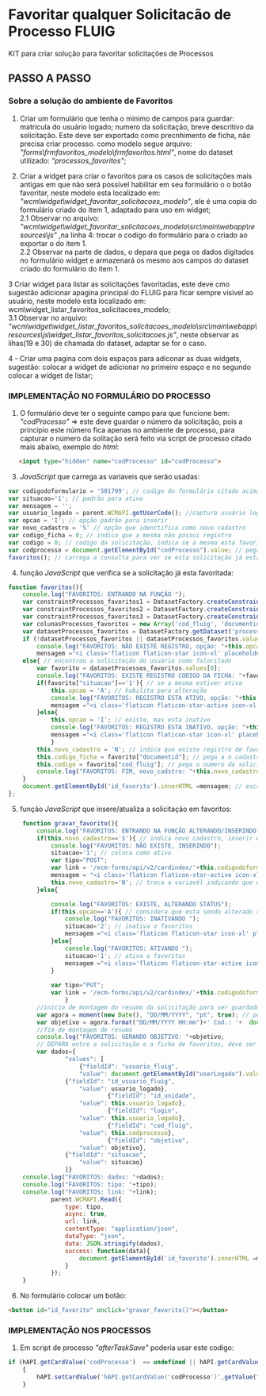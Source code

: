 # Favoritar qualquer Solicitacão de Processo FLUIG

KIT para criar solução para favoritar solicitações de Processos
<br>
## PASSO A PASSO
### Sobre a solução do ambiente de Favoritos
1. Criar um formulário que tenha o minimo de campos para guardar: matricula do usuário logado; numero da solicitação, breve descritivo da solicitação. Este deve ser exportado como precnhimento de ficha, não precisa criar processo.
como modelo segue arquivo: _"forms\frmfavoritos_modelo\frmfavoritos.html"_, nome do dataset utilizado: _"processos_favoritos"_;<br>

2. Criar a widget para criar o favoritos para os casos de solicitações mais antigas em que não será possivel habilitar em seu formulário o o botão favoritar, neste modelo esta localizado em: _"wcm\widget\widget_favoritar_solicitacoes_modelo"_, ele é uma copia do formulário criado do item 1, adaptado para uso em widget;<br>
  2.1 Observar no arquivo: _"wcm\widget\widget_favoritar_solicitacoes_modelo\src\main\webapp\resources\js"_ ,na linha 4: trocar o codigo do formulário para o criado ao exportar o do item 1.<br>
  2.2 Observar na parte de dados, o depara que pega os dados digitados no formulário widget e armazenará os mesmo aos campos do dataset criado do formulário do item 1.<br>

3 Criar widget para listar as solicitações favoritadas, este deve cmo sugestão adicionar  apagina principal do FLUIG para ficar sempre visivel ao usuário, neste modelo esta localizado em: wcm\widget_listar_favoritos_solicitacoes_modelo;<br>
  3.1 Observar no arquivo: _"wcm\widget\widget_listar_favoritos_solicitacoes_modelo\src\main\webapp\resources\js\widget_listar_favoritos_solicitacoes.js"_, neste observar as lihas(19 e 30) de chamada do dataset, adaptar se for o caso.<br>

4 - Criar uma pagina com dois espaços para adiconar as duas widgets, sugestão: colocar a widget de adicionar no primeiro espaço e no segundo colocar a widget de listar;<br>


### IMPLEMENTAÇÃO NO FORMULÁRIO DO PROCESSO
1. O formulário deve ter o seguinte campo para que funcione bem: _"codProcesso"_  => este deve guardar o número da solicitação, pois a principio este número fica apenas no ambiente de processo, para capturar o número da solitação será feito via script de processo citado mais abaixo, exemplo do _html_:
~~~html
   <input type="hidden" name="codProcesso" id="codProcesso">
~~~
3. _JavaScript_ que carrega as variaveis que serão usadas:
 ~~~javascript
var codigodoformulario = '501799'; // codigo do formulário citado acima, o formuçário de favoritos que gera o dataset
var situacao='1'; // padrão para ativo
var mensagem = '';
var usuario_logado = parent.WCMAPI.getUserCode(); //captura usuário logado
var opcao = 'I'; // opção padrão para inserir
var novo_cadastro = 'S' // opção que idenctifica como novo cadastro
var codigo_ficha = 0; // indica que a mesma não possui registro
var codigo = 0; // codigo da solicitação, indica se a mesma esta favoritada
var codprocesso = document.getElementById("codProcesso").value; // pega o número da solcitação já gravado do processo
favoritos(); // carrega a consulta para ver se esta solicitação já esta favoritada
~~~
4. função _JavaScript_ que verifica se a solicitação já esta favoritada:
~~~javascript
function favoritos(){
	console.log("FAVORITOS: ENTRANDO NA FUNÇÃO ");
	var constraintProcessos_favoritos1 = DatasetFactory.createConstraint('id_usuario_fluig', this.usuario_logado, this.usuario_logado, ConstraintType.MUST); // pega o usuário logado para pegar a apenas a lista dele de favoritos
	var constraintProcessos_favoritos2 = DatasetFactory.createConstraint('cod_fluig', codprocesso, codprocesso, ConstraintType.MUST); // leva o codigo da solicitação para saber se a mesma já esta favoritada
	var constraintProcessos_favoritos3 = DatasetFactory.createConstraint('metadata#active', 'true', 'true', ConstraintType.MUST); // PEGA A ultima versão da ficha
	var colunasProcessos_favoritos = new Array('cod_fluig', 'documentid', 'id_usuario_fluig', 'metadata#active', 'situacao'); // os campos que iremos utilizar da ficha/dataset
	var datasetProcessos_favoritos = DatasetFactory.getDataset('processos_favoritos', colunasProcessos_favoritos, new Array(constraintProcessos_favoritos1, constraintProcessos_favoritos2, constraintProcessos_favoritos3), null); //chamada do dataset
	if (!datasetProcessos_favoritos || datasetProcessos_favoritos.values.length === 0){ // ver se esta vazio
		console.log("FAVORITOS: NÃO EXISTE REGISTRO, opção: "+this.opcao+', novo_cadstro: '+this.novo_cadastro);
		mensagem ="<i class='flaticon flaticon-star icon-xl' placeholder='Clique aqui para inserir esta solicitação aos seus favoritos' aria-hidden='true'>Favoritar</i>" // variavel que vai manipular o botão
	else{ // encontrou a solicitação do usuário como faloritado
		var favorito = datasetProcessos_favoritos.values[0]; 
		console.log("FAVORITOS: EXISTE REGISTRO CODIGO DA FICHA: "+favorito["documentid"]);
		if(favorito["situacao"]=='1'){ // se a mesma estiver ativa
			this.opcao = 'A'; // habilita para alteração 
			console.log("FAVORITOS: REGISTRO ESTA ATIVO, opção: "+this.opcao);
			mensagem ="<i class='flaticon flaticon-star-active icon-xl' placeholder='Clique aqui para retirar esta solicitação dos seus favoritos' aria-hidden='true'>Favoritado</i>" // botão favoritado
		}else{
			this.opcao = 'I'; // existe, mas esta inativo
			console.log("FAVORITOS: REGISTRO ESTA INATIVO, opção: "+this.opcao);
			mensagem ="<i class='flaticon flaticon-star icon-xl' placeholder='Clique aqui para inserir esta solicitação aos seus favoritos' aria-hidden='true'>Favoritar</i>" // botão favoritar ? 
			}
		this.novo_cadastro = 'N'; // indica que existe registro de favoritos, então apenas atualiza
		this.codigo_ficha = favorito["documentid"]; // pega a o cadastro da solicitação
		this.codigo = favorito["cod_fluig"]; // pega o numero da solicitação
		console.log("FAVORITOS: FIM, novo_cadstro: "+this.novo_cadastro+", codigo_ficha: "+this.codigo_ficha+", codigo: "+this.codigo);
	}
	document.getElementById('id_favorito').innerHTML =mensagem; // escreve o resultado no botão
};
~~~

5. função _JavaScript_ que insere/atualiza a solicitação em favoritos:<br>
~~~~javascript
	function gravar_favorito(){
		console.log("FAVORITOS: ENTRANDO NA FUNÇÃO ALTERANDO/INSERINDO ");
		if(this.novo_cadastro=='S'){ // indica novo cadastro, inserir em favoritos
			console.log("FAVORITOS: NÃO EXISTE, INSERINDO");
			situacao='1'; // coloca como ativo
			var tipo="POST";
			var link = '/ecm-forms/api/v2/cardindex/'+this.codigodoformulario+'/cards';
			mensagem = "<i class='flaticon flaticon-star-active icon-xl' placeholder='Clique aqui para remover esta solicitação dos seus favoritos' aria-hidden='true'>Favoritado</i>" // botão indicando que foi favoritado
			this.novo_cadastro='N'; // troca a variavél indicando que exite registro
		}else{

			console.log("FAVORITOS: EXISTE, ALTERANDO STATUS");
			if(this.opcao=='A'){ // considera que esta sendo alterado registro
				console.log("FAVORITOS: INATIVANDO ");
				situacao='2'; // inativa o favoritos
				mensagem ="<i class='flaticon flaticon-star icon-xl' placeholder='Clique aqui para inserir esta solicitação aos seus favoritos' aria-hidden='true'>Favoritar</i>" // botão de favoritar ?
			}else{
				console.log("FAVORITOS: ATIVANDO ");
				situacao='1'; // ativa o favoritos
				mensagem ="<i class='flaticon flaticon-star-active icon-xl' placeholder='Clique aqui para remover esta solicitação dos seus favoritos' aria-hidden='true'>Favoritado</i>" // botão de favoritado
			}
			
			var tipo="PUT";
			var link = '/ecm-forms/api/v2/cardindex/'+this.codigodoformulario+'/cards/'+this.codigo_ficha; 
				}
		//inicio de montagem do resumo da solicitação para ser guardado na ficha do favoritos, deve ser rvisto para adequar a cada processo
		var agora = moment(new Date(), "DD/MM/YYYY", "pt", true); // pega a adtaa atual do sistema
		var objetivo = agora.format("DD/MM/YYYY HH:mm")+' Cod.: '+	document.getElementById("codProcesso").value +', Interessado.: '+ document.getElementById("interessado").value +', Assunto.: ' + 	document.getElementById("Assunto").value;
		//fim de montagem de resumo
		console.log("FAVORITOS: GERANDO OBJETIVO: "+objetivo;
		// DEPARA entre a solicitação e a ficha de favoritos, deve ser ajustado conforme dados do dataset favoritos
		var dados={
	    		"values": [
    				{"fieldId": "usuario_fluig",
    				"value": document.getElementById("userLogado").value},
				{"fieldId": "id_usuario_fluig",
    				"value": usuario_logado},
                    		{"fieldId": "id_unidade",
    				"value": this.usuario_logado},
                    		{"fieldId": "login",
    				"value": this.usuario_logado},
                    		{"fieldId": "cod_fluig",
    				"value": this.codprocesso},
                    		{"fieldId": "objetivo",
    				"value": objetivo},
				{"fieldId": "situacao",
    				"value": situacao}
    			]}
	console.log("FAVORITOS: dados: "+dados);
	console.log("FAVORITOS: tipo: "+tipo);
	console.log("FAVORITOS: link: "+link);
			parent.WCMAPI.Read({
				type: tipo,
				async: true,
				url: link,
				contentType: "application/json",
				dataType: "json",
				data: JSON.stringify(dados),
				success: function(data){
					document.getElementById('id_favorito').innerHTML =mensagem; // atualiza o botão
				}
			});
	}
~~~~

6. No formulário colocar um botão:
~~~~html
<button id="id_favorito" onclick="gravar_favorito()"></button>
~~~~

### IMPLEMENTAÇÃO NOS PROCESSOS

1. Em script de processo _"afterTaskSave"_ poderia usar este codigo:<br>
~~~~javascript
if (hAPI.getCardValue('codProcesso')  == undefined || hAPI.getCardValue('codProcesso')  == '' ) 
	{
		hAPI.setCardValue('hAPI.getCardValue('codProcesso')',getValue("WKNumProces"));
	}
~~~~
